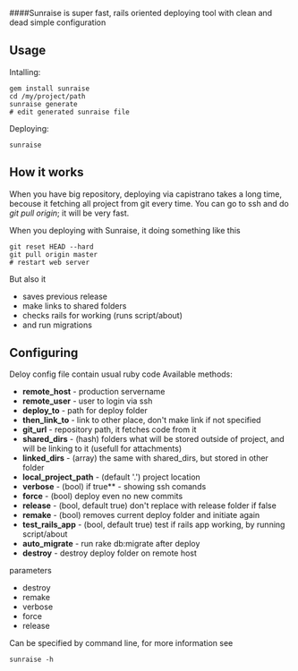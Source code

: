 
####Sunraise is super fast, rails oriented deploying tool with clean and dead simple configuration
## Usage
Intalling:

    gem install sunraise
    cd /my/project/path
    sunraise generate
    # edit generated sunraise file

Deploying:

    sunraise

## How it works

When you have big repository, deploying via capistrano takes a long time, becouse it fetching all project from git every time. You can go to ssh and do *git pull origin*; it will be very fast.

When you deploying with Sunraise, it doing something like this

    git reset HEAD --hard
    git pull origin master
    # restart web server
    
But also it 

* saves previous release
* make links to shared folders
* checks rails for working (runs script/about)
* and run migrations

## Configuring

Deloy config file contain usual ruby code
Available methods:

* **remote_host** - production servername
* **remote_user** - user to login via ssh
* **deploy_to** - path for deploy folder
* **then_link_to** - link to other place, don't make link if not specified
* **git_url** - repository path, it fetches code from it
* **shared_dirs** - (hash) folders what will be stored outside of project, and will be linking to it (usefull for attachments)
* **linked_dirs** - (array) the same with shared_dirs, but stored in other folder
* **local_project_path** - (default '.') project location
* **verbose** - (bool) if true** - showing ssh comands
* **force** - (bool) deploy even no new commits
* **release** - (bool, default true) don't replace with release folder if false
* **remake** - (bool) removes current deploy folder and initiate again
* **test_rails_app** - (bool, default true) test if rails app working, by running script/about
* **auto_migrate** - run rake db:migrate after deploy
* **destroy** - destroy deploy folder on remote host

parameters 

* destroy
* remake
* verbose
* force
* release

Can be specified by command line, for more information see

    sunraise -h
